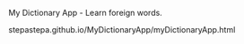 My Dictionary App - Learn foreign words.

stepastepa.github.io/MyDictionaryApp/myDictionaryApp.html

